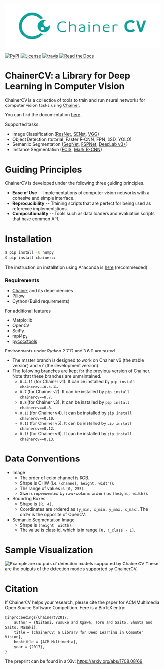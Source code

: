 [![](docs/images/logo.png)](http://chainercv.readthedocs.io/en/stable/)

[![PyPI](https://img.shields.io/pypi/v/chainercv.svg)](https://pypi.python.org/pypi/chainercv)
[![License](https://img.shields.io/github/license/chainer/chainercv.svg)](https://github.com/chainer/chainercv/blob/master/LICENSE)
[![travis](https://travis-ci.org/chainer/chainercv.svg?branch=master)](https://travis-ci.org/chainer/chainercv)
[![Read the Docs](https://readthedocs.org/projects/chainercv/badge/?version=latest)](http://chainercv.readthedocs.io/en/latest/?badge=latest)

# ChainerCV: a Library for Deep Learning in Computer Vision

ChainerCV is a collection of tools to train and run neural networks for computer vision tasks using [Chainer](https://github.com/chainer/chainer).

You can find the documentation [here](http://chainercv.readthedocs.io/en/stable/).

Supported tasks:

+ Image Classification ([ResNet](examples/resnet), [SENet](examples/senet), [VGG](examples/vgg))
+ Object Detection ([tutorial](http://chainercv.readthedocs.io/en/latest/tutorial/detection.html), [Faster R-CNN](examples/faster_rcnn), [FPN](examples/fpn), [SSD](examples/ssd), [YOLO](examples/yolo))
+ Semantic Segmentation ([SegNet](examples/segnet), [PSPNet](examples/pspnet), [DeepLab v3+](examples/deeplab))
+ Instance Segmentation ([FCIS](examples/fcis), [Mask R-CNN](examples/fpn))

# Guiding Principles
ChainerCV is developed under the following three guiding principles.

+ **Ease of Use** -- Implementations of computer vision networks with a cohesive and simple interface.
+ **Reproducibility** -- Training scripts that are perfect for being used as reference implementations.
+ **Compositionality** -- Tools such as data loaders and evaluation scripts that have common API.

# Installation

```bash
$ pip install -U numpy
$ pip install chainercv
```

The instruction on installation using Anaconda is [here](http://chainercv.readthedocs.io/en/stable/#install-guide) (recommended).

### Requirements

+ [Chainer](https://github.com/chainer/chainer) and its dependencies
+ Pillow
+ Cython (Build requirements)

For additional features

+ Matplotlib
+ OpenCV
+ SciPy
+ mpi4py
+ [pycocotools](https://github.com/cocodataset/cocoapi/tree/master/PythonAPI/pycocotools)

Environments under Python 2.7.12 and 3.6.0 are tested.

+ The master branch is designed to work on Chainer v6 (the stable version) and v7 (the development version).
+ The following branches are kept for the previous version of Chainer. Note that these branches are unmaintained.
    + `0.4.11` (for Chainer v1). It can be installed by `pip install chainercv==0.4.11`.
    + `0.7` (for Chainer v2). It can be installed by `pip install chainercv==0.7`.
    + `0.8` (for Chainer v3). It can be installed by `pip install chainercv==0.8`.
    + `0.10` (for Chainer v4). It can be installed by `pip install chainercv==0.10`.
    + `0.12` (for Chainer v5). It can be installed by `pip install chainercv==0.12`.
    + `0.13` (for Chainer v6). It can be installed by `pip install chainercv==0.13`.

# Data Conventions

+ Image
  + The order of color channel is RGB.
  + Shape is CHW (i.e. `(channel, height, width)`).
  + The range of values is `[0, 255]`.
  + Size is represented by row-column order (i.e. `(height, width)`).
+ Bounding Boxes
  + Shape is `(R, 4)`.
  + Coordinates are ordered as `(y_min, x_min, y_max, x_max)`. The order is the opposite of OpenCV.
+ Semantic Segmentation Image
  + Shape is `(height, width)`.
  + The value is class id, which is in range `[0, n_class - 1]`.

# Sample Visualization

![Example are outputs of detection models supported by ChainerCV](https://user-images.githubusercontent.com/3014172/40634581-bb01f52a-6330-11e8-8502-ba3dacd81dc8.png)
These are the outputs of the detection models supported by ChainerCV.


# Citation

If ChainerCV helps your research, please cite the paper for ACM Multimedia Open Source Software Competition.
Here is a BibTeX entry:

```
@inproceedings{ChainerCV2017,
    author = {Niitani, Yusuke and Ogawa, Toru and Saito, Shunta and Saito, Masaki},
    title = {ChainerCV: a Library for Deep Learning in Computer Vision},
    booktitle = {ACM Multimedia},
    year = {2017},
}
```

The preprint can be found in arXiv: https://arxiv.org/abs/1708.08169
